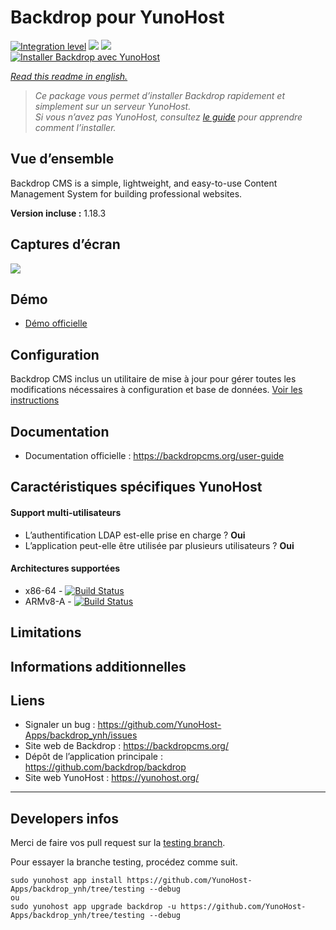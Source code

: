 # Backdrop pour YunoHost

[![Integration level](https://dash.yunohost.org/integration/backdrop.svg)](https://dash.yunohost.org/appci/app/backdrop) ![](https://ci-apps.yunohost.org/ci/badges/backdrop.status.svg) ![](https://ci-apps.yunohost.org/ci/badges/backdrop.maintain.svg)  
[![Installer Backdrop avec YunoHost](https://install-app.yunohost.org/install-with-yunohost.svg)](https://install-app.yunohost.org/?app=backdrop)

*[Read this readme in english.](./README.md)* 

> *Ce package vous permet d’installer Backdrop rapidement et simplement sur un serveur YunoHost.  
Si vous n’avez pas YunoHost, consultez [le guide](https://yunohost.org/install) pour apprendre comment l’installer.*

## Vue d’ensemble

Backdrop CMS is a simple, lightweight, and easy-to-use Content Management System for building professional websites.

**Version incluse :** 1.18.3

## Captures d’écran

![](https://backdropcms.org/files/inline-images/Hello_world.png)

## Démo

* [Démo officielle](https://backdropcms.org/demo)

## Configuration

Backdrop CMS inclus un utilitaire de mise à jour pour gérer toutes les modifications nécessaires à configuration et base de données. [Voir les instructions](https://backdropcms.org/upgrade)

## Documentation

* Documentation officielle : https://backdropcms.org/user-guide

## Caractéristiques spécifiques YunoHost

#### Support multi-utilisateurs

* L’authentification LDAP est-elle prise en charge ? **Oui**
* L’application peut-elle être utilisée par plusieurs utilisateurs ? **Oui**

#### Architectures supportées

* x86-64 - [![Build Status](https://ci-apps.yunohost.org/ci/logs/backdrop.svg)](https://ci-apps.yunohost.org/ci/apps/backdrop/)
* ARMv8-A - [![Build Status](https://ci-apps-arm.yunohost.org/ci/logs/backdrop.svg)](https://ci-apps-arm.yunohost.org/ci/apps/backdrop/)

## Limitations

## Informations additionnelles

## Liens

* Signaler un bug : https://github.com/YunoHost-Apps/backdrop_ynh/issues
* Site web de Backdrop : https://backdropcms.org/
* Dépôt de l’application principale : https://github.com/backdrop/backdrop
* Site web YunoHost : https://yunohost.org/

---

## Developers infos

Merci de faire vos pull request sur la [testing branch](https://github.com/YunoHost-Apps/backdrop_ynh/tree/testing).

Pour essayer la branche testing, procédez comme suit.
```
sudo yunohost app install https://github.com/YunoHost-Apps/backdrop_ynh/tree/testing --debug
ou
sudo yunohost app upgrade backdrop -u https://github.com/YunoHost-Apps/backdrop_ynh/tree/testing --debug
```
